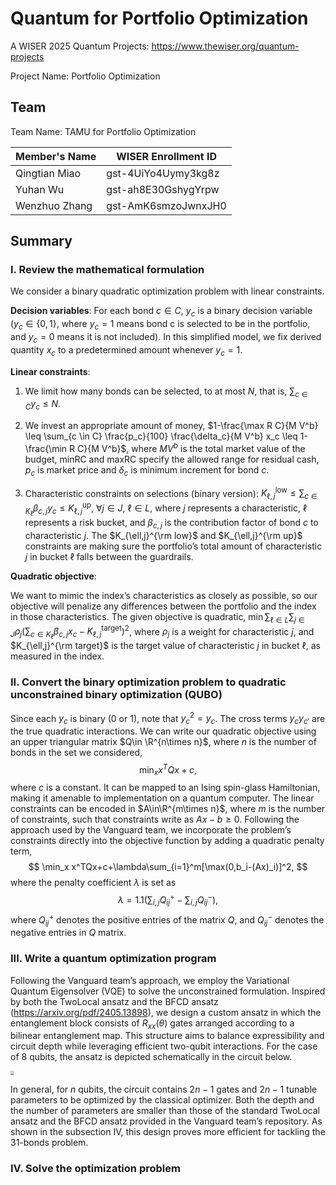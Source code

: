 # Quantum for Portfolio Optimization

A WISER 2025 Quantum Projects: https://www.thewiser.org/quantum-projects

Project Name: Portfolio Optimization

## Team

Team Name: TAMU for Portfolio Optimization

| Member's Name | WISER Enrollment ID |
| ------------- | ------------------- |
| Qingtian Miao | gst-4UiYo4Uymy3kg8z |
| Yuhan Wu      | gst-ah8E30GshygYrpw |
| Wenzhuo Zhang | gst-AmK6smzoJwnxJH0 |

## Summary

### I. Review the mathematical formulation

We consider a binary quadratic optimization problem with linear constraints.

**Decision variables**: For each bond $c\in C$, $y_c$ is a binary decision variable ($y_c\in\{0,1\}$, where $y_c=1$ means bond c is selected to be in the portfolio, and $y_c=0$ means it is not included). In this simplified model, we fix derived quantity $x_c$ to a predetermined amount whenever $y_c=1$.

**Linear constraints**:

1. We limit how many bonds can be selected, to at most $N$, that is, $\sum_{c \in C} y_c \leq N$.

2. We invest an appropriate amount of money, $1-\frac{\max R C}{M V^b} \leq \sum_{c \in C} \frac{p_c}{100} \frac{\delta_c}{M V^b} x_c \leq 1-\frac{\min R C}{M V^b}$, where $M V^b$ is the total market value of the budget, minRC and maxRC specify the allowed range for residual cash, $p_c$ is market price and $\delta_c$ is minimum increment for bond $c$.
3. Characteristic constraints on selections (binary version): $K_{\ell, j}^{\mathrm{low}}\le\sum_{c \in K_{\ell}} \beta_{c, j} y_c \leq K_{\ell, j}^{\mathrm{up}}$, $\forall j \in J,\ \ell \in L$, where $j$ represents a characteristic, $\ell$ represents a risk bucket, and $\beta_{c,j}$ is the contribution factor of bond $c$ to characteristic $j$. The $K_{\ell,j}^{\rm low}$ and $K_{\ell,j}^{\rm up}$ constraints are making sure the portfolio’s total amount of characteristic $j$ in bucket $\ell$ falls between the guardrails.

**Quadratic objective**:

We want to mimic the index’s characteristics as closely as possible, so our objective will penalize any differences between the portfolio and the index in those characteristics. The given objective is quadratic, $\min\sum_{\ell \in L} \sum_{j \in J} \rho_j\left(\sum_{c \in K_{\ell}} \beta_{c, j} x_c-K_{\ell, j}^{\mathrm{target}}\right)^2$, where $\rho_j$ is a weight for characteristic $j$, and $K_{\ell,j}^{\rm target}$ is the target value of characteristic $j$ in bucket $\ell$, as measured in the index.

### II. Convert the binary optimization problem to quadratic unconstrained binary optimization (QUBO)

Since each $y_c$ is binary (0 or 1), note that $y_c^2=y_c$. The cross terms $y_cy_{c'}$ are the true quadratic interactions. We can write our quadratic objective using an upper triangular matrix $Q\in \R^{n\times n}$, where $n$ is the number of bonds in the set we considered,
$$
\min_x x^TQx+c,
$$
where $c$ is a constant. It can be mapped to an Ising spin-glass Hamiltonian, making it amenable to implementation on a quantum computer. The linear constraints can be encoded in $A\in\R^{m\times n}$, where $m$ is the number of constraints, such that constraints write as $Ax-b\ge0$. Following the approach used by the Vanguard team, we incorporate the problem’s constraints directly into the objective function by adding a quadratic penalty term,
$$
\min_x x^TQx+c+\lambda\sum_{i=1}^m[\max(0,b_i-(Ax)_i)]^2,
$$
where the penalty coefficient $\lambda$ is set as
$$
\lambda=1.1(\sum_{i,j}Q_{ij}^+-\sum_{i,j}Q_{ij}^-),
$$
where $Q_{ij}^+$ denotes the positive entries of the matrix $Q$, and $Q_{ij}^-$ denotes the negative entries in $Q$ matrix.

### III. Write a quantum optimization program

Following the Vanguard team’s approach, we employ the Variational Quantum Eigensolver (VQE) to solve the unconstrained formulation. Inspired by both the TwoLocal ansatz and the BFCD ansatz (https://arxiv.org/pdf/2405.13898), we design a custom ansatz in which the entanglement block consists of $R_{xx}(\theta)$ gates arranged according to a bilinear entanglement map. This structure aims to balance expressibility and circuit depth while leveraging efficient two-qubit interactions. For the case of $8$ qubits, the ansatz is depicted schematically in the circuit below.

<img src="C:\Users\obser\AppData\Roaming\Typora\typora-user-images\image-20250810000803846.png" style="zoom:40%;" />

In general, for $n$ qubits, the circuit contains $2n-1$ gates and $2n-1$ tunable parameters to be optimized by the classical optimizer. Both the depth and the number of parameters are smaller than those of the standard TwoLocal ansatz and the BFCD ansatz provided in the Vanguard team’s repository. As shown in the subsection IV, this design proves more efficient for tackling the 31-bonds problem.

### IV. Solve the optimization problem












